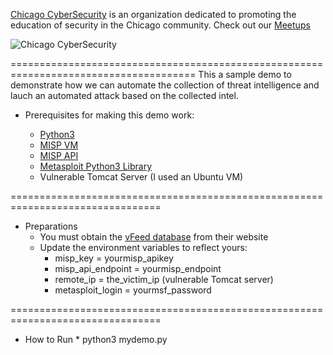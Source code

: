 [Chicago CyberSecurity](https://www.chicagocybersecurity.org) is an organization dedicated to promoting the education of security in the Chicago community. Check out our [Meetups](https://www.meetup.com/chicagosecurity)

![Chicago CyberSecurity](https://secure.meetupstatic.com/photos/event/6/9/b/highres_479341691.jpeg)

======================================================================================
This a sample demo to demonstrate how we can automate the collection of threat intelligence and lauch an automated attack based on the collected intel.


* Prerequisites for making this demo work:

  * [Python3](https://www.python.org/downloads)
  * [MISP VM](https://www.misp-project.org/download)
  * [MISP API](https://github.com/MISP/PyMISP)
  * [Metasploit Python3 Library](https://github.com/iCarossio/PyMetasploit_Python3)
  * Vulnerable Tomcat Server (I used an Ubuntu VM)

================================================================================

* Preparations
  * You must obtain the [vFeed database](vfeed.io) from their website
  * Update the environment variables to reflect yours:
    * misp_key = yourmisp_apikey
    * misp_api_endpoint = yourmisp_endpoint
    * remote_ip = the_victim_ip (vulnerable Tomcat server)
    * metasploit_login = yourmsf_password

================================================================================

* How to Run *
python3 mydemo.py
